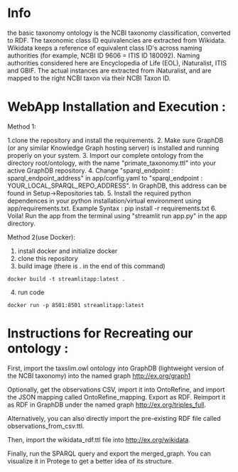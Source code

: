 
# Info
the basic taxonomy ontology is the  NCBI taxonomy classification, converted to RDF.
The taxonomic class ID equivalencies are extracted from Wikidata. Wikidata keeps a reference of equivalent class ID's across naming authorities (for example, NCBI ID 9606 = ITIS ID 180092).
Naming authorities considered here are Encyclopedia of Life (EOL), iNaturalist, ITIS and GBIF.
The actual instances are extracted from iNaturalist, and are mapped to the right NCBI taxon via their NCBI Taxon ID. 

# WebApp Installation and Execution :
Method 1:

1.clone the repository and install the requirements.
2. Make sure GraphDB (or any similar Knowledge Graph hosting server) is installed and running properly on your system.
3. Import our complete ontology from the directory root/ontology, with the name "primate_taxonomy.ttl" into your active GraphDB repository.
4. Change "sparql_endpoint : sparql_endpoint_address" in app/config.yaml to "sparql_endpoint : YOUR_LOCAL_SPARQL_REPO_ADDRESS". In GraphDB, this address can be found in Setup->Repositories tab. 
5. Install the required python dependences in your python installation/virtual environment using app/requirements.txt.
Example Syntax : pip install -r requirements.txt
6. Voila! Run the app from the terminal using "streamlit run app.py" in the app directory.

Method 2(use Docker):

1. install docker and initialize docker
2. clone this repository
3. build image (there is . in the end of this command)
```shell script
docker build -t streamlitapp:latest . 
```
4. run code
```shell script
docker run -p 8501:8501 streamlitapp:latest
```



# Instructions for Recreating our ontology :

First, import the taxslim.owl ontology into GraphDB (lightweight version of the NCBI taxonomy) into the named graph <http://ex.org/graph1>

Optionally, get the observations CSV, import it into OntoRefine, and import the JSON mapping called OntoRefine_mapping. Export as RDF. 
Reimport it as RDF in GraphDB under the named graph <http://ex.org/triples_full>. 

Alternatively, you can also directly import the pre-existing RDF file called observations_from_csv.ttl.

Then, import the wikidata_rdf.ttl file into <http://ex.org/wikidata>. 


Finally, run the SPARQL query and export the merged_graph. You can visualize it in Protege to get a better idea of its structure.
